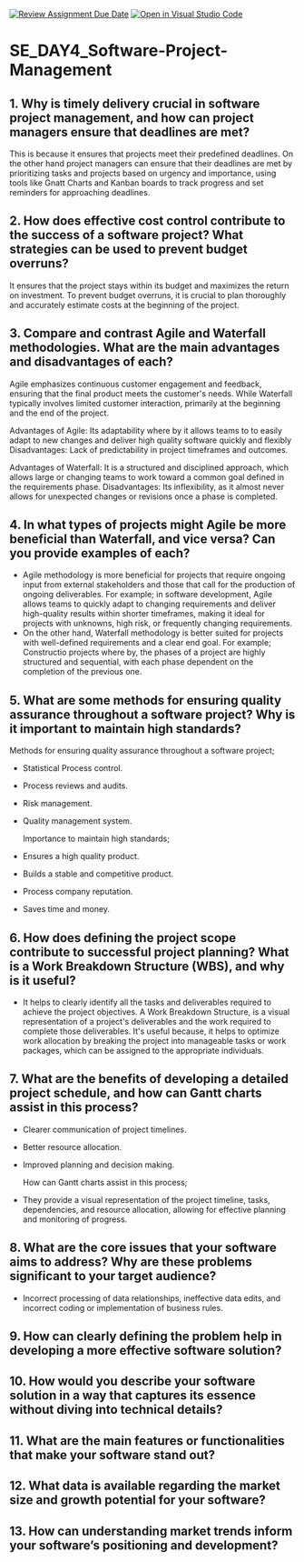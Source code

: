 [![Review Assignment Due Date](https://classroom.github.com/assets/deadline-readme-button-22041afd0340ce965d47ae6ef1cefeee28c7c493a6346c4f15d667ab976d596c.svg)](https://classroom.github.com/a/9pw6JKcu)
[![Open in Visual Studio Code](https://classroom.github.com/assets/open-in-vscode-2e0aaae1b6195c2367325f4f02e2d04e9abb55f0b24a779b69b11b9e10269abc.svg)](https://classroom.github.com/online_ide?assignment_repo_id=18435232&assignment_repo_type=AssignmentRepo)
# SE_DAY4_Software-Project-Management
## 1. Why is timely delivery crucial in software project management, and how can project managers ensure that deadlines are met?

This is because it ensures that projects meet their predefined deadlines. On the other hand project managers can ensure that their deadlines are met by prioritizing tasks and projects based on urgency and importance, using tools like Gnatt Charts and Kanban boards to track progress and set reminders for approaching deadlines. 

## 2. How does effective cost control contribute to the success of a software project? What strategies can be used to prevent budget overruns?

It ensures that the project stays within its budget and maximizes the return on investment. To prevent budget overruns, it is crucial to plan thoroughly and accurately estimate costs at the beginning of the project. 

## 3. Compare and contrast Agile and Waterfall methodologies. What are the main advantages and disadvantages of each?

Agile emphasizes continuous customer engagement and feedback, ensuring that the final product meets the customer's needs. While Waterfall typically involves limited customer interaction, primarily at the beginning and the end of the project.

Advantages of Agile: Its adaptability where by it allows teams to to easily adapt to new changes and deliver high quality software quickly and flexibly
Disadvantages: Lack of predictability in project timeframes and outcomes. 

Advantages of Waterfall: It is a structured and disciplined approach, which allows large or changing teams to work toward a common goal defined in the requirements phase.
Disadvantages: Its inflexibility, as it almost never allows for unexpected changes or revisions once a phase is completed.

## 4. In what types of projects might Agile be more beneficial than Waterfall, and vice versa? Can you provide examples of each?

- Agile methodology is more beneficial for projects that require ongoing input from external stakeholders and those that call for the production of ongoing deliverables. For example;  in software development, Agile allows teams to quickly adapt to changing requirements and deliver high-quality results within shorter timeframes, making it ideal for projects with unknowns, high risk, or frequently changing requirements.
- On the other hand, Waterfall methodology is better suited for projects with well-defined requirements and a clear end goal. For example; Constructio projects where by, the phases of a project are highly structured and sequential, with each phase dependent on the completion of the previous one.
  
## 5. What are some methods for ensuring quality assurance throughout a software project? Why is it important to maintain high standards?

Methods for ensuring quality assurance throughout a software project;

- Statistical Process control.
- Process reviews and audits.
- Risk management.
- Quality management system.

  Importance to maintain high standards;
- Ensures a high quality product.
- Builds a stable and competitive product.
- Process company reputation.
- Saves time and money.  

## 6. How does defining the project scope contribute to successful project planning? What is a Work Breakdown Structure (WBS), and why is it useful?

- It helps to clearly identify all the tasks and deliverables required to achieve the project objectives. A Work Breakdown Structure, is a visual representation of a project's deliverables and the work required to complete those deliverables. It's useful because, it helps to optimize work allocation by breaking the project into manageable tasks or work packages, which can be assigned to the appropriate individuals.

## 7. What are the benefits of developing a detailed project schedule, and how can Gantt charts assist in this process?

- Clearer communication of project timelines.
- Better resource allocation.
- Improved planning and decision making.

  How can Gantt charts assist in this process;
- They provide a visual representation of the project timeline, tasks, dependencies, and resource allocation, allowing for effective planning and monitoring of progress.  

## 8. What are the core issues that your software aims to address? Why are these problems significant to your target audience?

- Incorrect processing of data relationships, ineffective data edits, and incorrect coding or implementation of business rules.

  

## 9. How can clearly defining the problem help in developing a more effective software solution?
## 10. How would you describe your software solution in a way that captures its essence without diving into technical details?
## 11. What are the main features or functionalities that make your software stand out?
## 12. What data is available regarding the market size and growth potential for your software?
## 13. How can understanding market trends inform your software’s positioning and development?


